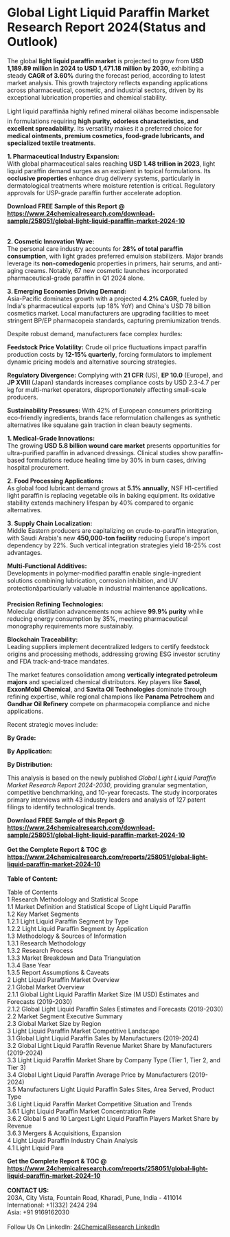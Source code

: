 <h1>Global Light Liquid Paraffin Market Research Report 2024(Status and Outlook)</h1><p>The global <strong>light liquid paraffin market</strong> is projected to grow from <strong>USD 1,189.89 million in 2024 to USD 1,471.18 million by 2030</strong>, exhibiting a steady <strong>CAGR of 3.60%</strong> during the forecast period, according to latest market analysis. This growth trajectory reflects expanding applications across pharmaceutical, cosmetic, and industrial sectors, driven by its exceptional lubrication properties and chemical stability.</p><p>Light liquid paraffinâa highly refined mineral oilâhas become indispensable in formulations requiring <strong>high purity, odorless characteristics, and excellent spreadability</strong>. Its versatility makes it a preferred choice for <strong>medical ointments, premium cosmetics, food-grade lubricants, and specialized textile treatments</strong>.</p><p><strong>1. Pharmaceutical Industry Expansion:</strong><br>
With global pharmaceutical sales reaching <strong>USD 1.48 trillion in 2023</strong>, light liquid paraffin demand surges as an excipient in topical formulations. Its <strong>occlusive properties</strong> enhance drug delivery systems, particularly in dermatological treatments where moisture retention is critical. Regulatory approvals for USP-grade paraffin further accelerate adoption.</p><div><b>Download FREE Sample of this Report @ 
            <a href="https://www.24chemicalresearch.com/download-sample/258051/global-light-liquid-paraffin-market-2024-10">
            https://www.24chemicalresearch.com/download-sample/258051/global-light-liquid-paraffin-market-2024-10</a></b></div><br><p><strong>2. Cosmetic Innovation Wave:</strong><br>
The personal care industry accounts for <strong>28% of total paraffin consumption</strong>, with light grades preferred emulsion stabilizers. Major brands leverage its <strong>non-comedogenic</strong> properties in primers, hair serums, and anti-aging creams. Notably, 67 new cosmetic launches incorporated pharmaceutical-grade paraffin in Q1 2024 alone.</p><p><strong>3. Emerging Economies Driving Demand:</strong><br>
Asia-Pacific dominates growth with a projected <strong>4.2% CAGR</strong>, fueled by India's pharmaceutical exports (up 18% YoY) and China's USD 78 billion cosmetics market. Local manufacturers are upgrading facilities to meet stringent BP/EP pharmacopeia standards, capturing premiumization trends.</p><p>Despite robust demand, manufacturers face complex hurdles:</p><p><strong>Feedstock Price Volatility:</strong> Crude oil price fluctuations impact paraffin production costs by <strong>12-15% quarterly</strong>, forcing formulators to implement dynamic pricing models and alternative sourcing strategies.</p><p><strong>Regulatory Divergence:</strong> Complying with <strong>21 CFR</strong> (US), <strong>EP 10.0</strong> (Europe), and <strong>JP XVIII</strong> (Japan) standards increases compliance costs by USD 2.3-4.7 per kg for multi-market operators, disproportionately affecting small-scale producers.</p><p><strong>Sustainability Pressures:</strong> With 42% of European consumers prioritizing eco-friendly ingredients, brands face reformulation challenges as synthetic alternatives like squalane gain traction in clean beauty segments.</p><p><strong>1. Medical-Grade Innovations:</strong><br>
The growing <strong>USD 5.8 billion wound care market</strong> presents opportunities for ultra-purified paraffin in advanced dressings. Clinical studies show paraffin-based formulations reduce healing time by 30% in burn cases, driving hospital procurement.</p><p><strong>2. Food Processing Applications:</strong><br>
As global food lubricant demand grows at <strong>5.1% annually</strong>, NSF H1-certified light paraffin is replacing vegetable oils in baking equipment. Its oxidative stability extends machinery lifespan by 40% compared to organic alternatives.</p><p><strong>3. Supply Chain Localization:</strong><br>
Middle Eastern producers are capitalizing on crude-to-paraffin integration, with Saudi Arabia's new <strong>450,000-ton facility</strong> reducing Europe's import dependency by 22%. Such vertical integration strategies yield 18-25% cost advantages.</p><p><strong>Multi-Functional Additives:</strong><br>
	Developments in polymer-modified paraffin enable single-ingredient solutions combining lubrication, corrosion inhibition, and UV protectionâparticularly valuable in industrial maintenance applications.</p><p><strong>Precision Refining Technologies:</strong><br>
	Molecular distillation advancements now achieve <strong>99.9% purity</strong> while reducing energy consumption by 35%, meeting pharmaceutical monography requirements more sustainably.</p><p><strong>Blockchain Traceability:</strong><br>
	Leading suppliers implement decentralized ledgers to certify feedstock origins and processing methods, addressing growing ESG investor scrutiny and FDA track-and-trace mandates.</p><p>The market features consolidation among <strong>vertically integrated petroleum majors</strong> and specialized chemical distributors. Key players like <strong>Sasol, ExxonMobil Chemical</strong>, and <strong>Savita Oil Technologies</strong> dominate through refining expertise, while regional champions like <strong>Panama Petrochem</strong> and <strong>Gandhar Oil Refinery</strong> compete on pharmacopeia compliance and niche applications.</p><p>Recent strategic moves include:</p><p><strong>By Grade:</strong></p><p><strong>By Application:</strong></p><p><strong>By Distribution:</strong></p><p>This analysis is based on the newly published <em>Global Light Liquid Paraffin Market Research Report 2024-2030</em>, providing granular segmentation, competitive benchmarking, and 10-year forecasts. The study incorporates primary interviews with 43 industry leaders and analysis of 127 patent filings to identify technological trends.</p><div><b>Download FREE Sample of this Report @ 
            <a href="https://www.24chemicalresearch.com/download-sample/258051/global-light-liquid-paraffin-market-2024-10">
            https://www.24chemicalresearch.com/download-sample/258051/global-light-liquid-paraffin-market-2024-10</a></b></div><br><div><b>Get the Complete Report & TOC @ 
            <a href="https://www.24chemicalresearch.com/reports/258051/global-light-liquid-paraffin-market-2024-10">
            https://www.24chemicalresearch.com/reports/258051/global-light-liquid-paraffin-market-2024-10</a></b></div><br>
            <b>Table of Content:</b><p>Table of Contents<br />
1 Research Methodology and Statistical Scope<br />
1.1 Market Definition and Statistical Scope of Light Liquid Paraffin<br />
1.2 Key Market Segments<br />
1.2.1 Light Liquid Paraffin Segment by Type<br />
1.2.2 Light Liquid Paraffin Segment by Application<br />
1.3 Methodology & Sources of Information<br />
1.3.1 Research Methodology<br />
1.3.2 Research Process<br />
1.3.3 Market Breakdown and Data Triangulation<br />
1.3.4 Base Year<br />
1.3.5 Report Assumptions & Caveats<br />
2 Light Liquid Paraffin Market Overview<br />
2.1 Global Market Overview<br />
2.1.1 Global Light Liquid Paraffin Market Size (M USD) Estimates and Forecasts (2019-2030)<br />
2.1.2 Global Light Liquid Paraffin Sales Estimates and Forecasts (2019-2030)<br />
2.2 Market Segment Executive Summary<br />
2.3 Global Market Size by Region<br />
3 Light Liquid Paraffin Market Competitive Landscape<br />
3.1 Global Light Liquid Paraffin Sales by Manufacturers (2019-2024)<br />
3.2 Global Light Liquid Paraffin Revenue Market Share by Manufacturers (2019-2024)<br />
3.3 Light Liquid Paraffin Market Share by Company Type (Tier 1, Tier 2, and Tier 3)<br />
3.4 Global Light Liquid Paraffin Average Price by Manufacturers (2019-2024)<br />
3.5 Manufacturers Light Liquid Paraffin Sales Sites, Area Served, Product Type<br />
3.6 Light Liquid Paraffin Market Competitive Situation and Trends<br />
3.6.1 Light Liquid Paraffin Market Concentration Rate<br />
3.6.2 Global 5 and 10 Largest Light Liquid Paraffin Players Market Share by Revenue<br />
3.6.3 Mergers & Acquisitions, Expansion<br />
4 Light Liquid Paraffin Industry Chain Analysis<br />
4.1 Light Liquid Para</p><div><b>Get the Complete Report & TOC @ 
            <a href="https://www.24chemicalresearch.com/reports/258051/global-light-liquid-paraffin-market-2024-10">
            https://www.24chemicalresearch.com/reports/258051/global-light-liquid-paraffin-market-2024-10</a></b></div><br><b>CONTACT US:</b><br>
            203A, City Vista, Fountain Road, Kharadi, Pune, India - 411014<br>
            International: +1(332) 2424 294<br>
            Asia: +91 9169162030 <br><br>
            Follow Us On LinkedIn: <a href="https://www.linkedin.com/company/24chemicalresearch/">24ChemicalResearch LinkedIn</a>